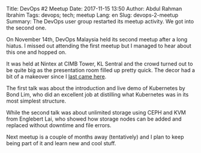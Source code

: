 Title: DevOps #2 Meetup
Date: 2017-11-15 13:50
Author: Abdul Rahman Ibrahim
Tags: devops; tech; meetup
Lang: en
Slug: devops-2-meetup
Summary: The DevOps user group restarted its meetup activity. We got into the second one.

On November 14th, DevOps Malaysia held its second meetup after a long hiatus. I missed out attending the first meetup but I managed to hear about this one and hopped on.

It was held at Nintex at CIMB Tower, KL Sentral and the crowd turned out to be quite big as the presentation room filled up pretty quick. The decor had a bit of a makeover since I [last came here](https://blog.xoxzo.com/2017/08/08/women-who-code-msia-workshop/).

The first talk was about the introduction and live demo of Kubernetes by Bond Lim, who did an excellent job at distilling what Kubernetes was in its most simplest structure. 

While the second talk was about unlimited storage using CEPH and KVM from Englebert Lai, who showed how storage nodes can be added and replaced without downtime and file errors.

Next meetup is a couple of months away (tentatively) and I plan to keep being part of it and learn new and cool stuff.
